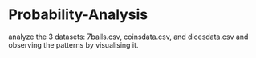 # Probability-Analysis
analyze the 3 datasets: 7balls.csv, coinsdata.csv, and dicesdata.csv and observing the patterns by visualising it.
